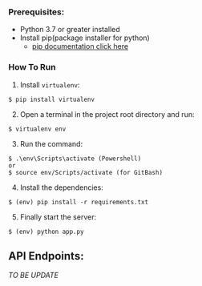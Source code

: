 ### Prerequisites:
- Python 3.7 or greater installed
- Install pip(package installer for python)
  - [pip documentation click here](https://pip.pypa.io/en/stable/installation/)

### How To Run
1. Install `virtualenv`:
```
$ pip install virtualenv
```

2. Open a terminal in the project root directory and run:
```
$ virtualenv env
```

3. Run the command:
```
$ .\env\Scripts\activate (Powershell)
or
$ source env/Scripts/activate (for GitBash)
```

4. Install the dependencies:
```
$ (env) pip install -r requirements.txt
```

5. Finally start the server:
```
$ (env) python app.py
```

## API Endpoints:
_TO BE UPDATE_
